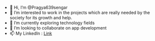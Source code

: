 - 👋 Hi, I’m @Pragya639sengar
- 👀 I’m interested to work in the projects which are really needed by the society for its growth and help.
- 🌱 I’m currently exploring technology fields
- 💞️ I’m looking to collaborate on app development
- 📫 My LinkedIn : [Link](https://www.linkedin.com/in/pragya-sengar-0ba80b207)

<!---
Pragya639sengar/Pragya639sengar is a ✨ special ✨ repository because its `README.md` (this file) appears on your GitHub profile.
You can click the Preview link to take a look at your changes.
--->
